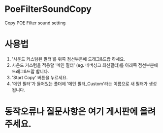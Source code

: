 # PoeFilterSoundCopy
Copy POE Filter sound setting

# 사용법
1. '사운드 커스텀된 필터'를 위쪽 점선부분에 드래그&드랍 하세요.
2. 사운드 커스텀을 적용할 '메인 필터' (eg. 네버싱크 최신필터)를 아래쪽 점선부분에 드래그&드랍 합니다.
3. 'Start Copy' 버튼을 누르세요.
4. '메인 필터'가 들어있는 폴더에 '메인 필터_Custom'라는 이름으로 새 필터가 생성됩니다.

# 동작오류나 질문사항은 여기 게시판에 올려주세요.
